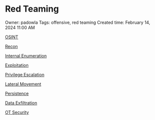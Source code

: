 # Red Teaming

Owner: padowla
Tags: offensive, red teaming
Created time: February 14, 2024 11:00 AM

[OSINT](Red%20Teaming%207c8f47bbf81e459888ff81076510a553/OSINT%2018580464369a8067a3f2c650efc60320.md)

[ Recon](Red%20Teaming%207c8f47bbf81e459888ff81076510a553/Recon%2088a9c3b7e92244968f0657d862755dd2.md)

[Internal Enumeration](Red%20Teaming%207c8f47bbf81e459888ff81076510a553/Internal%20Enumeration%20898aed99bf434688a732668bc3482eab.md)

[Exploitation](Red%20Teaming%207c8f47bbf81e459888ff81076510a553/Exploitation%209f3485b124da44fb8063db98be366e3e.md)

[Privilege Escalation](Red%20Teaming%207c8f47bbf81e459888ff81076510a553/Privilege%20Escalation%20b4a88930548a45439828b6ac927c7cc6.md)

[Lateral Movement](Red%20Teaming%207c8f47bbf81e459888ff81076510a553/Lateral%20Movement%20657e0cfa1fa44d7680aa15416c9735d9.md)

[Persistence](Red%20Teaming%207c8f47bbf81e459888ff81076510a553/Persistence%204778f81370984d4eb9cade16b879daf9.md)

[Data Exfiltration](Red%20Teaming%207c8f47bbf81e459888ff81076510a553/Data%20Exfiltration%20a185c7ff2f344affbfd747c3a80de6fa.md)

[OT Security](Red%20Teaming%207c8f47bbf81e459888ff81076510a553/OT%20Security%206f1fd4b16fb64beca831feabc81bd21c.md)
